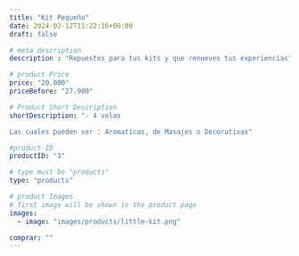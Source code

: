 ```yaml
---
title: "Kit Pequeño"
date: 2024-02-12T11:22:16+06:00
draft: false

# meta description
description : "Repuestos para tus kits y que renueves tus experiencias"

# product Price
price: "20.000"
priceBefore: "27.900"

# Product Short Description
shortDescription: "- 4 velas

Las cuales pueden ser : Aromaticas, de Masajes o Decorativas"

#product ID
productID: "3"

# type must be "products"
type: "products"

# product Images
# first image will be shown in the product page
images:
  - image: "images/products/little-kit.png"

comprar: ""
---
```


